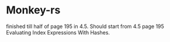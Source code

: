 # Monkey-rs
finished till half of page 195 in 4.5.
Should start from 4.5 page 195 Evaluating Index Expressions With Hashes. 
